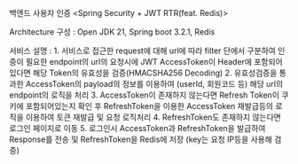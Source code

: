 백엔드 사용자 인증 <Spring Security + JWT RTR(feat. Redis)>

Architecture 구성 : Open JDK 21, Spring boot 3.2.1, Redis

서비스 설명 : 1. 서비스로 접근한 request에 대해 url에 따라 filter 단에서 구분하여 인증이 필요한 endpoint의 url의 요청시에 JWT AccessToken이 Header에 포함되어있다면 해당 Token의 
유효성을 검증(HMACSHA256 Decoding)
2. 유효성검증을 통과한 AccessToken의 payload의 정보를 이용하여 (userId, 회원코드 등) 해당 url의 endpoint의 로직을 처리
3. AccessToken이 존재하지 않는다면 Refresh Token이 쿠키에 포함되어있는지 확인 후 RefreshToken을 이용한 AccessToken 재발급등의 로직을 이용하여 토큰 재발급 및 요청 로직처리
4. RefreshToken도 존재하지 않는다면 로그인 페이지로 이동
5. 로그인시 AccessToken과 RefreshToken을 발급하여 Response를 전송 및 RefreshToken을 Redis에 저장 (key는 요청 IP등을 사용해 검증)
